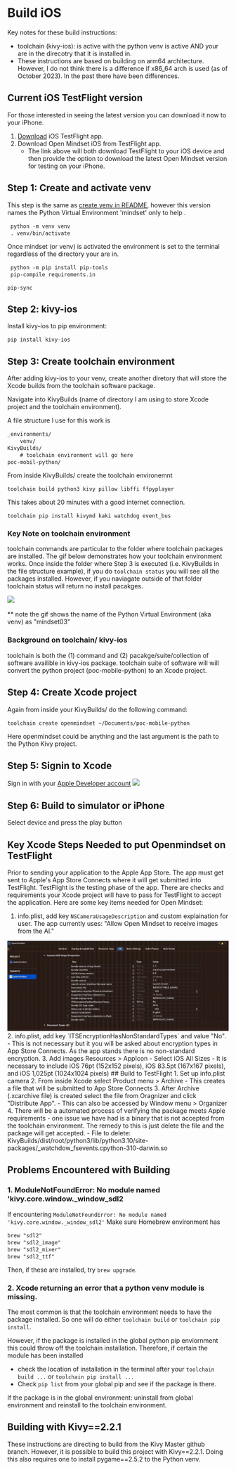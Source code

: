 # Build iOS
Key notes for these build instructions:
- toolchain (kivy-ios): is active with the python venv is active AND your are in the direcotry that it is installed in.
- These instructions are based on building on arm64 architecture. However, I do not think there is a difference if x86_64 arch is used (as of October 2023). In the past there have been differences.

## Current iOS TestFlight version
For those interested in seeing the latest version you can download it now to your iPhone.
1. [Download](https://testflight.apple.com/join/1gCPBjbZ) iOS TestFlight app.
2. Download Open Mindset iOS from TestFlight app. 
    - The link above will both download TestFlight to your iOS device and then provide the option to download the latest Open Mindset version for testing on your iPhone.


## Step 1: Create and activate venv
This step is the same as [create venv in README](../README.md#create-venv), however this version names the Python Virtual Environment 'mindset' only to help .
```
 python -m venv venv
 . venv/bin/activate
```
Once mindset (or venv) is activated the environment is set to the terminal regardless of the directory your are in.

```
 python -m pip install pip-tools
 pip-compile requirements.in
```
```
pip-sync
```


## Step 2: kivy-ios
Install kivy-ios to pip environment:
```
pip install kivy-ios
```

## Step 3: Create toolchain environment
After adding kivy-ios to your venv, create another diretory that will store the Xcode builds from the toolchain software package.

Navigate into KivyBuilds (name of directory I am using to store Xcode project and the toolchain environment).

A file structure I use for this work is
```
_environments/
    venv/
KivyBuilds/
    # toolchain environment will go here
poc-mobil-python/
```


From inside KivyBuilds/ create the toolchain environemnt
```
toolchain build python3 kivy pillow libffi ffpyplayer 
```
This takes about 20 minutes with a good internet connection.

```
toolchain pip install kivymd kaki watchdog event_bus 
```

### Key Note on toolchain environment
toolchain commands are particular to the folder where toolchain packages are installed. The gif below demonstrates how your toolchain environment works. Once inside the folder where Step 3 is executed (i.e. KivyBuilds in the file structure example), if you do `toolchain status` you will see all the packages installed. However, if you naviagate outside of that folder toolchain status will return no install pacakges.

<img src="../stores_presence/ios_build/toolchain_env_minus5.gif"/> 

** note the gif shows the name of the Python Virtual Environment (aka venv) as "mindset03"

### Background on toolchain/ kivy-ios
toolchain is both the (1) command and (2) pacakge/suite/collection of software availible in kivy-ios package. toolchain suite of software will will convert the python project (poc-mobile-python) to an Xcode project.

## Step 4: Create Xcode project
Again from inside your KivyBuilds/ do the following command:
```
toolchain create openmindset ~/Documents/poc-mobile-python
```
Here openmindset could be anything and the last argument is the path to the Python Kivy project.

## Step 5: Signin to Xcode

Sign in with your [Apple Developer account](https://developer.apple.com/programs/)
<img src="../stores_presence/ios_build/XcodeSignIn.gif" /> 

## Step 6: Build to simulator or iPhone
Select device and press the play button

## Key Xcode Steps Needed to put Openmindset on TestFlight
Prior to sending your application to the Apple App Store. The app must get sent to Apple's App Store Connects where it will get submitted into TestFlight. TestFlight is the testing phase of the app. There are checks and requirements your Xcode project will have to pass for TestFlight to accept the application. Here are some key items needed for Open Mindset:
1. info.plist, add key `NSCameraUsageDescription` and custom explaination for user. The app currently uses: "Allow Open Mindset to receive images from the AI."
<img src="../stores_presence/ios_build/info_plist.gif" /> 
2. info.plist, add key `ITSEncryptionHasNonStandardTypes` and value "No".
    - This is not necessary but it you will be asked about encryption types in App Store Connects. As the app stands there is no non-standard encryption.
3. Add images Resources > AppIcon
    - Select iOS All Sizes
    - It is necessary to include iOS 76pt (152x152 pixels), iOS 83.5pt (167x167 pixels), and iOS 1,025pt (1024x1024 pixels)
## Build to TestFlight
1. Set up info.plist camera 
2. From inside Xcode select Product menu > Archive
    - This creates a file that will be submitted to App Store Connects
3. After Archive (.xcarchive file) is created select the file from Oragnizer and click "Distribute App".
    - This can also be accessed by Window menu > Organizer
4. There will be a automated process of verifying the package meets Apple requirements
    - one issue we have had is a binary that is not accepted from the toolchain environment. The remedy to this is just delete the file and the package will get accepted.
        - File to delete: KivyBuilds/dist/root/python3/lib/python3.10/site-packages/_watchdow_fsevents.cpython-310-darwin.so

## Problems Encountered with Building

### 1. ModuleNotFoundError: No module named 'kivy.core.window._window_sdl2
If encountering `ModuleNotFoundError: No module named 'kivy.core.window._window_sdl2'`
Make sure Homebrew environment has 
```
brew "sdl2"
brew "sdl2_image"
brew "sdl2_mixer"
brew "sdl2_ttf"
```
Then, if these are installed, try `brew upgrade`.

### 2. Xcode returning an error that a python venv module is missing.
The most common is that the toolchain environment needs to have the package installed. So one will do either `toolchain build` or `toolchain pip install`.

However, if the package is installed in the global python pip enviornment this could throw off the toolchain installation. Therefore, if certain the module has been installed
- check the location of installation in the terminal after your `toolchain build ...` or `toolchain pip install ...`
- Check `pip list` from your global pip and see if the package is there.

If the package is in the global environment: uninstall from global environment and reinstall to the toolchain environment.

## Building with Kivy==2.2.1
These instructions are directing to build from the Kivy Master github branch. However, it is possible to build this project with Kivy==2.2.1. Doing this also requires one to install pygame==2.5.2 to the Python venv.